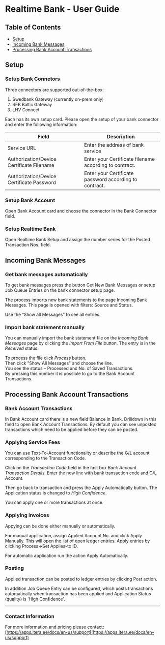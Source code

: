 # Realtime Bank - User Guide
## Table of Contents

- [Setup](#setup)
- [Incoming Bank Messages](#incoming-bank-messages)
- [Processing Bank Account Transactions](#processing-bank-account-transactions)

## Setup

### Setup Bank Connetors

Three connectors are supported out-of-the-box:
1. Swedbank Gateway (currently on-prem only)
2. SEB Baltic Gateway
3. LHV Connect

Each has its own setup card. Please open the setup of your bank connector and enter the following information: 

Field |  Description | 
-- | --
Service URL | Enter the address of bank service
Authorization/Device Certificate Filename | Enter your Certificate filename according to contract.
Authorization/Device Certificate Password | Enter your Certificate password according to contract.

### Setup Bank Account
Open Bank Account card and choose the connector in the Bank Connector field.

### Setup Realtime Bank
Open Realtime Bank Setup and assign the number series for the Posted Transaction Nos. field.


## Incoming Bank Messages

### Get bank messages automatically

To get bank messages press the button Get New Bank Messages or setup Job Queue Entries on the bank connector setup page.

The process imports new bank statements to the page Incoming Bank Messages. This page is opened with filters: Source and Status.

Use the “Show all Messages” to see all entries.

### Import bank statement manually

You can manually import the bank statement file on the _Incoming Bank Messages_ page by clicking the _Import From File_ button. The entry is in the _Received_ status.

To process the file click _Process_ button.  
Then click "Show All Messages" and choose the line.  
You see the status – Processed and No. of Saved Transactions.  
By pressing this number it is possible to go to the Bank Account Transactions.

## Processing Bank Account Transactions

### Bank Account Transactions

In Bank Account card there is a new field Balance in Bank. Drilldown in this field to open Bank Account Transactions. By default you can see unposted transactions which need to be applied before they can be posted.

### Applying Service Fees

You can use Text-To-Account functionality or describe the G/L account corresponding to the Transaction Code.

Click on the _Transaction Code_ field in the fast box _Bank Account Transaction Details._
Enter the new line with bank transaction code and G/L Account.

Then go back to transaction and press the Apply Automatically button.
The Application status is changed to _High Confidence_.

You can apply one or more transactions at once.


### Applying Invoices
Appying can be done either manually or automatically.

For manual application, assign Applied Account No. and click Apply Manually. This will open the list of open ledger entries. Apply entries by clicking Process->Set Applies-to ID.

For automatic application run the action Apply Automatically.

### Posting

Applied transaction can be posted to ledger entries by clicking Post action.

In addition Job Queue Entry can be configured, which posts transactions automatically when transaction has been applied and Application Status (quality) is 'High Confidence'.

---

### Contact Information
For more information and pricing please contact:  
[https://apps.itera.ee/docs/en-us/support](https://apps.itera.ee/docs/en-us/support)
